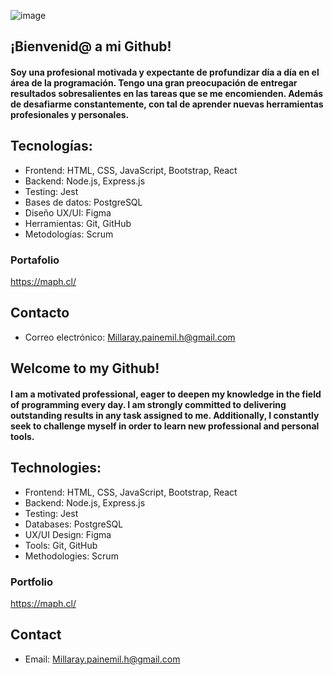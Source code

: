 ![image](https://github.com/user-attachments/assets/7fd026a3-353b-4e7b-ac9f-bef77cf1fa7c)
## ¡Bienvenid@ a mi Github! 

#### Soy una profesional motivada y expectante de profundizar día a día en el área de la programación. Tengo una gran preocupación de entregar resultados sobresalientes en las tareas que se me encomienden. Además de desafiarme constantemente, con tal de aprender nuevas herramientas profesionales y personales.

## Tecnologías:
- Frontend: HTML, CSS, JavaScript, Bootstrap, React
- Backend: Node.js, Express.js
- Testing: Jest
- Bases de datos:  PostgreSQL
- Diseño UX/UI: Figma
- Herramientas: Git, GitHub
- Metodologías: Scrum

### Portafolio
https://maph.cl/

## Contacto
* Correo electrónico: Millaray.painemil.h@gmail.com

## Welcome to my Github!

#### I am a motivated professional, eager to deepen my knowledge in the field of programming every day. I am strongly committed to delivering outstanding results in any task assigned to me. Additionally, I constantly seek to challenge myself in order to learn new professional and personal tools.

## Technologies:
- Frontend: HTML, CSS, JavaScript, Bootstrap, React
- Backend: Node.js, Express.js
- Testing: Jest
- Databases: PostgreSQL
- UX/UI Design: Figma
- Tools: Git, GitHub
- Methodologies: Scrum

### Portfolio
https://maph.cl/

## Contact
* Email: Millaray.painemil.h@gmail.com
<!--
**yumikosito/yumikosito** is a ✨ _special_ ✨ repository because its `README.md` (this file) appears on your GitHub profile.

Here are some ideas to get you started:

- 🔭 I’m currently working on ...
- 🌱 I’m currently learning ...
- 👯 I’m looking to collaborate on ...
- 🤔 I’m looking for help with ...
- 💬 Ask me about ...
- 📫 How to reach me: ...
- 😄 Pronouns: ...
- ⚡ Fun fact: ...
-->
